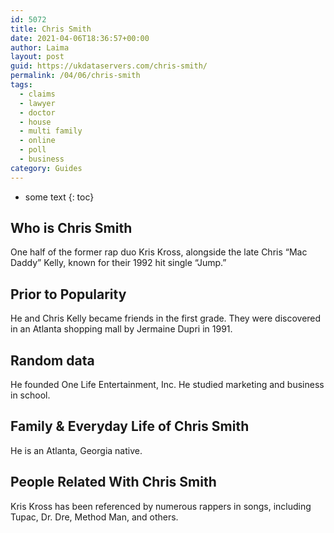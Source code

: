 ```yaml
---
id: 5072
title: Chris Smith
date: 2021-04-06T18:36:57+00:00
author: Laima
layout: post
guid: https://ukdataservers.com/chris-smith/
permalink: /04/06/chris-smith
tags:
  - claims
  - lawyer
  - doctor
  - house
  - multi family
  - online
  - poll
  - business
category: Guides
---
```


* some text
{: toc}


## Who is Chris Smith
                  
                  
                  
One half of the former rap duo Kris Kross, alongside the late Chris &#8220;Mac Daddy&#8221; Kelly, known for their 1992 hit single &#8220;Jump.&#8221;
                  
              
            
              
            
                
                
                
## Prior to Popularity
                  
                  
                  
He and Chris Kelly became friends in the first grade. They were discovered in an Atlanta shopping mall by Jermaine Dupri in 1991.
                  
              
            
              
            
                
                
                
## Random data
                  
                  
                  
He founded One Life Entertainment, Inc. He studied marketing and business in school.
                  
              
            
              
            
                
                
                
## Family & Everyday Life of Chris Smith
                  
                  
                  
He is an Atlanta, Georgia native.
                  
              
            
              
            
                
                
                
## People Related With Chris Smith
                  
                  
                  
Kris Kross has been referenced by numerous rappers in songs, including Tupac, Dr. Dre, Method Man, and others.
                  
              
            
              
            
                
              
            
              
              
            
            
              
            
          
          
          